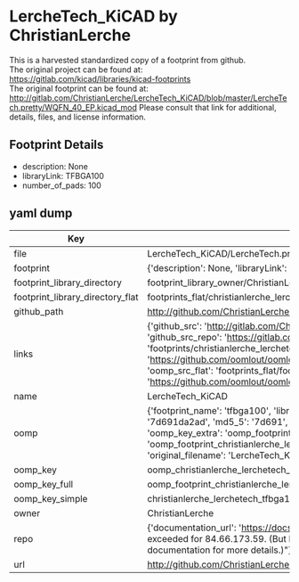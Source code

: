 # LercheTech_KiCAD by ChristianLerche  
This is a harvested standardized copy of a footprint from github.  
The original project can be found at:  
https://gitlab.com/kicad/libraries/kicad-footprints  
The original footprint can be found at:
http://gitlab.com/ChristianLerche/LercheTech_KiCAD/blob/master/LercheTech.pretty/WQFN_40_EP.kicad_mod
Please consult that link for additional, details, files, and license information.  
## Footprint Details
* description: None  
* libraryLink: TFBGA100  
* number_of_pads: 100  
## yaml dump  
| Key | Value |  
| --- | --- |  
| file | LercheTech_KiCAD/LercheTech.pretty/TFBGA100.kicad_mod |  
| footprint | {'description': None, 'libraryLink': 'TFBGA100', 'number_of_pads': 100} |  
| footprint_library_directory | footprint_library_owner/ChristianLerche_LercheTech_KiCAD |  
| footprint_library_directory_flat | footprints_flat/christianlerche_lerchetech_tfbga100/working |  
| github_path | http://github.com/ChristianLerche/LercheTech_KiCAD/blob/master/LercheTech.pretty/TFBGA100.kicad_mod |  
| links | {'github_src': 'http://gitlab.com/ChristianLerche/LercheTech_KiCAD/blob/master/LercheTech.pretty/WQFN_40_EP.kicad_mod', 'github_src_repo': 'https://gitlab.com/kicad/libraries/kicad-footprints', 'oomp_bot': 'footprints/christianlerche_lerchetech_tfbga100/working', 'oomp_bot_github': 'https://github.com/oomlout/oomlout_oomp_footprint_bot/tree/main/footprints/christianlerche_lerchetech_tfbga100/working', 'oomp_src_flat': 'footprints_flat/footprints_flat/christianlerche_lerchetech_tfbga100/working', 'oomp_src_flat_github': 'https://github.com/oomlout/oomlout_oomp_footprint_src/tree/main/footprints_flat/christianlerche_lerchetech_tfbga100/working'} |  
| name | LercheTech_KiCAD |  
| oomp | {'footprint_name': 'tfbga100', 'library_name': 'lerchetech', 'md5': '7d691da2ad5ab2fc8d07e07cc456b30b', 'md5_10': '7d691da2ad', 'md5_5': '7d691', 'md5_6': '7d691d', 'oomp_key': 'oomp_christianlerche_lerchetech_tfbga100', 'oomp_key_extra': 'oomp_footprint_christianlerche_lerchetech_tfbga100', 'oomp_key_full': 'oomp_footprint_christianlerche_lerchetech_tfbga100_7d691d', 'oomp_key_simple': 'christianlerche_lerchetech_tfbga100', 'original_filename': 'LercheTech_KiCAD/LercheTech.pretty/TFBGA100.kicad_mod', 'owner_name': 'christianlerche'} |  
| oomp_key | oomp_christianlerche_lerchetech_tfbga100 |  
| oomp_key_full | oomp_footprint_christianlerche_lerchetech_tfbga100 |  
| oomp_key_simple | christianlerche_lerchetech_tfbga100 |  
| owner | ChristianLerche |  
| repo | {'documentation_url': 'https://docs.github.com/rest/overview/resources-in-the-rest-api#rate-limiting', 'message': "API rate limit exceeded for 84.66.173.59. (But here's the good news: Authenticated requests get a higher rate limit. Check out the documentation for more details.)"} |  
| url | http://github.com/ChristianLerche/LercheTech_KiCAD |  

